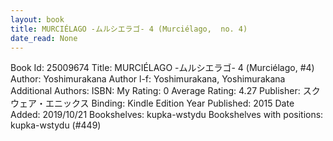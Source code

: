 ```yaml
---
layout: book
title: MURCIÉLAGO -ムルシエラゴ- 4 (Murciélago,  no. 4)
date_read: None
---
```


Book Id: 25009674
Title: MURCIÉLAGO -ムルシエラゴ- 4 (Murciélago, #4)
Author: Yoshimurakana
Author l-f: Yoshimurakana, Yoshimurakana
Additional Authors: 
ISBN: 
My Rating: 0
Average Rating: 4.27
Publisher: スクウェア・エニックス
Binding: Kindle Edition
Year Published: 2015
Date Added: 2019/10/21
Bookshelves: kupka-wstydu
Bookshelves with positions: kupka-wstydu (#449)

